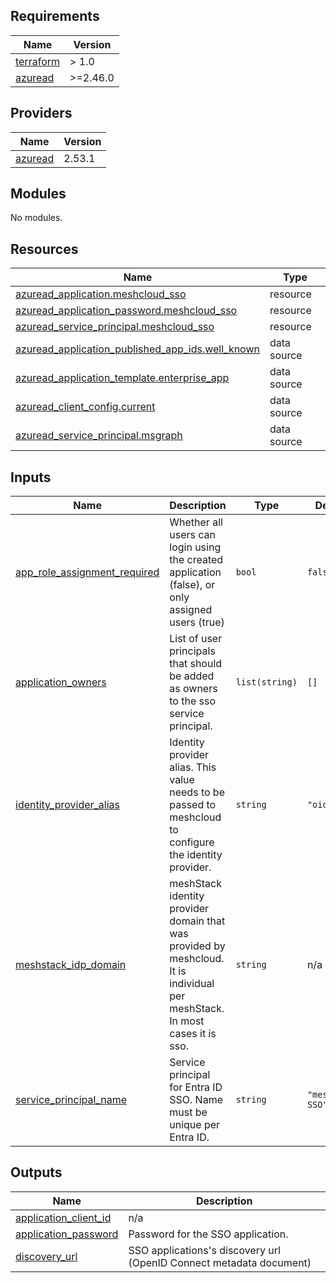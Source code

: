 <!-- BEGIN_TF_DOCS -->
## Requirements

| Name | Version |
|------|---------|
| <a name="requirement_terraform"></a> [terraform](#requirement\_terraform) | > 1.0 |
| <a name="requirement_azuread"></a> [azuread](#requirement\_azuread) | >=2.46.0 |

## Providers

| Name | Version |
|------|---------|
| <a name="provider_azuread"></a> [azuread](#provider\_azuread) | 2.53.1 |

## Modules

No modules.

## Resources

| Name | Type |
|------|------|
| [azuread_application.meshcloud_sso](https://registry.terraform.io/providers/hashicorp/azuread/latest/docs/resources/application) | resource |
| [azuread_application_password.meshcloud_sso](https://registry.terraform.io/providers/hashicorp/azuread/latest/docs/resources/application_password) | resource |
| [azuread_service_principal.meshcloud_sso](https://registry.terraform.io/providers/hashicorp/azuread/latest/docs/resources/service_principal) | resource |
| [azuread_application_published_app_ids.well_known](https://registry.terraform.io/providers/hashicorp/azuread/latest/docs/data-sources/application_published_app_ids) | data source |
| [azuread_application_template.enterprise_app](https://registry.terraform.io/providers/hashicorp/azuread/latest/docs/data-sources/application_template) | data source |
| [azuread_client_config.current](https://registry.terraform.io/providers/hashicorp/azuread/latest/docs/data-sources/client_config) | data source |
| [azuread_service_principal.msgraph](https://registry.terraform.io/providers/hashicorp/azuread/latest/docs/data-sources/service_principal) | data source |

## Inputs

| Name | Description | Type | Default | Required |
|------|-------------|------|---------|:--------:|
| <a name="input_app_role_assignment_required"></a> [app\_role\_assignment\_required](#input\_app\_role\_assignment\_required) | Whether all users can login using the created application (false), or only assigned users (true) | `bool` | `false` | no |
| <a name="input_application_owners"></a> [application\_owners](#input\_application\_owners) | List of user principals that should be added as owners to the sso service principal. | `list(string)` | `[]` | no |
| <a name="input_identity_provider_alias"></a> [identity\_provider\_alias](#input\_identity\_provider\_alias) | Identity provider alias. This value needs to be passed to meshcloud to configure the identity provider. | `string` | `"oidc"` | no |
| <a name="input_meshstack_idp_domain"></a> [meshstack\_idp\_domain](#input\_meshstack\_idp\_domain) | meshStack identity provider domain that was provided by meshcloud. It is individual per meshStack. In most cases it is sso.<portal-domain> | `string` | n/a | yes |
| <a name="input_service_principal_name"></a> [service\_principal\_name](#input\_service\_principal\_name) | Service principal for Entra ID SSO. Name must be unique per Entra ID. | `string` | `"meshcloud SSO"` | no |

## Outputs

| Name | Description |
|------|-------------|
| <a name="output_application_client_id"></a> [application\_client\_id](#output\_application\_client\_id) | n/a |
| <a name="output_application_password"></a> [application\_password](#output\_application\_password) | Password for the SSO application. |
| <a name="output_discovery_url"></a> [discovery\_url](#output\_discovery\_url) | SSO applications's discovery url (OpenID Connect metadata document) |
<!-- END_TF_DOCS -->
